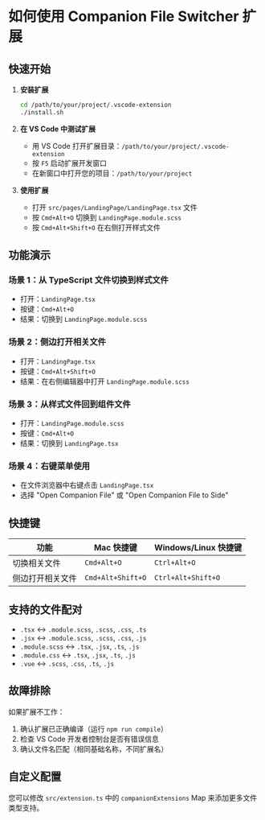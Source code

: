 # 如何使用 Companion File Switcher 扩展

## 快速开始

1. **安装扩展**

   ```bash
   cd /path/to/your/project/.vscode-extension
   ./install.sh
   ```

2. **在 VS Code 中测试扩展**

   - 用 VS Code 打开扩展目录：`/path/to/your/project/.vscode-extension`
   - 按 `F5` 启动扩展开发窗口
   - 在新窗口中打开您的项目：`/path/to/your/project`

3. **使用扩展**
   - 打开 `src/pages/LandingPage/LandingPage.tsx` 文件
   - 按 `Cmd+Alt+O` 切换到 `LandingPage.module.scss`
   - 按 `Cmd+Alt+Shift+O` 在右侧打开样式文件

## 功能演示

### 场景 1：从 TypeScript 文件切换到样式文件

- 打开：`LandingPage.tsx`
- 按键：`Cmd+Alt+O`
- 结果：切换到 `LandingPage.module.scss`

### 场景 2：侧边打开相关文件

- 打开：`LandingPage.tsx`
- 按键：`Cmd+Alt+Shift+O`
- 结果：在右侧编辑器中打开 `LandingPage.module.scss`

### 场景 3：从样式文件回到组件文件

- 打开：`LandingPage.module.scss`
- 按键：`Cmd+Alt+O`
- 结果：切换到 `LandingPage.tsx`

### 场景 4：右键菜单使用

- 在文件浏览器中右键点击 `LandingPage.tsx`
- 选择 "Open Companion File" 或 "Open Companion File to Side"

## 快捷键

| 功能             | Mac 快捷键        | Windows/Linux 快捷键 |
| ---------------- | ----------------- | -------------------- |
| 切换相关文件     | `Cmd+Alt+O`       | `Ctrl+Alt+O`         |
| 侧边打开相关文件 | `Cmd+Alt+Shift+O` | `Ctrl+Alt+Shift+O`   |

## 支持的文件配对

- `.tsx` ↔ `.module.scss`, `.scss`, `.css`, `.ts`
- `.jsx` ↔ `.module.scss`, `.scss`, `.css`, `.js`
- `.module.scss` ↔ `.tsx`, `.jsx`, `.ts`, `.js`
- `.module.css` ↔ `.tsx`, `.jsx`, `.ts`, `.js`
- `.vue` ↔ `.scss`, `.css`, `.ts`, `.js`

## 故障排除

如果扩展不工作：

1. 确认扩展已正确编译（运行 `npm run compile`）
2. 检查 VS Code 开发者控制台是否有错误信息
3. 确认文件名匹配（相同基础名称，不同扩展名）

## 自定义配置

您可以修改 `src/extension.ts` 中的 `companionExtensions` Map 来添加更多文件类型支持。
